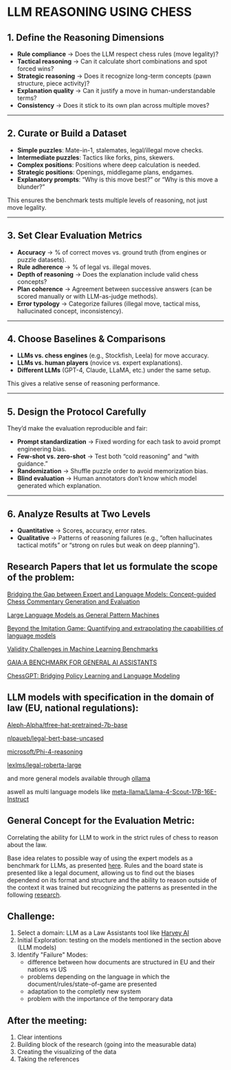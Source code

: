 # LLM REASONING USING CHESS

## 1. Define the Reasoning Dimensions

- **Rule compliance** → Does the LLM respect chess rules (move legality)?
- **Tactical reasoning** → Can it calculate short combinations and spot forced wins?
- **Strategic reasoning** → Does it recognize long-term concepts (pawn structure, piece activity)?
- **Explanation quality** → Can it justify a move in human-understandable terms?
- **Consistency** → Does it stick to its own plan across multiple moves?

---

## 2. Curate or Build a Dataset

- **Simple puzzles**: Mate-in-1, stalemates, legal/illegal move checks.  
- **Intermediate puzzles**: Tactics like forks, pins, skewers.  
- **Complex positions**: Positions where deep calculation is needed.  
- **Strategic positions**: Openings, middlegame plans, endgames.  
- **Explanatory prompts**: “Why is this move best?” or “Why is this move a blunder?”  

This ensures the benchmark tests multiple levels of reasoning, not just move legality.

---

## 3. Set Clear Evaluation Metrics

- **Accuracy** → % of correct moves vs. ground truth (from engines or puzzle datasets).  
- **Rule adherence** → % of legal vs. illegal moves.  
- **Depth of reasoning** → Does the explanation include valid chess concepts?  
- **Plan coherence** → Agreement between successive answers (can be scored manually or with LLM-as-judge methods).  
- **Error typology** → Categorize failures (illegal move, tactical miss, hallucinated concept, inconsistency).  

---

## 4. Choose Baselines & Comparisons

- **LLMs vs. chess engines** (e.g., Stockfish, Leela) for move accuracy.  
- **LLMs vs. human players** (novice vs. expert explanations).  
- **Different LLMs** (GPT-4, Claude, LLaMA, etc.) under the same setup.  

This gives a relative sense of reasoning performance.

---

## 5. Design the Protocol Carefully
They’d make the evaluation reproducible and fair:

- **Prompt standardization** → Fixed wording for each task to avoid prompt engineering bias.  
- **Few-shot vs. zero-shot** → Test both “cold reasoning” and “with guidance.”  
- **Randomization** → Shuffle puzzle order to avoid memorization bias.  
- **Blind evaluation** → Human annotators don’t know which model generated which explanation.  

---

## 6. Analyze Results at Two Levels
- **Quantitative** → Scores, accuracy, error rates.  
- **Qualitative** → Patterns of reasoning failures (e.g., “often hallucinates tactical motifs” or “strong on rules but weak on deep planning”).

## Research Papers that let us formulate the scope of the problem:

[Bridging the Gap between Expert and Language Models: Concept-guided Chess Commentary Generation and Evaluation](https://aclanthology.org/2025.naacl-long.481.pdf)

[Large Language Models as General Pattern Machines](https://arxiv.org/pdf/2307.04721)

[Beyond the Imitation Game: Quantifying and extrapolating the capabilities of language models](https://arxiv.org/pdf/2206.04615)

[Validity Challenges in Machine Learning Benchmarks](https://www2.eecs.berkeley.edu/Pubs/TechRpts/2022/EECS-2022-180.pdf)

[GAIA:A BENCHMARK FOR GENERAL AI ASSISTANTS](https://scontent-fra3-1.xx.fbcdn.net/v/t39.2365-6/441903294_1131492964728662_1145973121044474930_n.pdf?_nc_cat=103&ccb=1-7&_nc_sid=3c67a6&_nc_ohc=u6APR2mGCx4Q7kNvwEN6Ejk&_nc_oc=AdnO1i9MjtrLh4j0pIsezialQS20U8JVn9hE4ZwpUUvIw-2-IzH95kbP5dXHY4gtHTw&_nc_zt=14&_nc_ht=scontent-fra3-1.xx&_nc_gid=qpD_NMiZu30NBzE2MUus2w&oh=00_AfbXQXFFQ_zdSLpcnXZ4aVewkE0koGRDUrX3z27iHe-YZA&oe=68C49D30)

[ChessGPT: Bridging Policy Learning and Language Modeling](https://arxiv.org/pdf/2306.09200)

## LLM models with specification in the domain of law (EU, national regulations):

[Aleph-Alpha/tfree-hat-pretrained-7b-base](https://huggingface.co/Aleph-Alpha/tfree-hat-pretrained-7b-base)

[nlpaueb/legal-bert-base-uncased](https://huggingface.co/nlpaueb/legal-bert-base-uncased)

[microsoft/Phi-4-reasoning](https://huggingface.co/microsoft/Phi-4-reasoning)

[lexlms/legal-roberta-large](https://huggingface.co/lexlms/legal-roberta-large)

and more general models available through [ollama](https://ollama.com/library)

aswell as multi language models like [meta-llama/Llama-4-Scout-17B-16E-Instruct](https://huggingface.co/meta-llama/Llama-4-Scout-17B-16E-Instruct)

## General Concept for the Evaluation Metric:

Correlating the ability for LLM to work in the strict rules of chess to reason about the law.

Base idea relates to possible way of using the expert models as a benchmark for LLMs, as presented [here](https://aclanthology.org/2025.naacl-long.481.pdf). Rules and the board state is presented like a legal document, allowing us to find out the biases dependend on its format and structure and the ability to reason outside of the context it was trained but recognizing the patterns as presented in the following [research](https://arxiv.org/pdf/2307.04721).

## Challenge:

1. Select a domain: LLM as a Law Assistants tool like [Harvey AI](https://www.harvey.ai)
2. Initial Exploration: testing on the models mentioned in the section above (LLM models)
3. Identify "Failure" Modes:
   * difference between how documents are structured in EU and their nations vs US
   * problems depending on the language in which the document/rules/state-of-game are presented
   * adaptation to the completly new system
   * problem with the importance of the temporary data

## After the meeting:

1. Clear intentions
2. Building block of the research (going into the measurable data)
3. Creating the visualizing of the data
4. Taking the references
